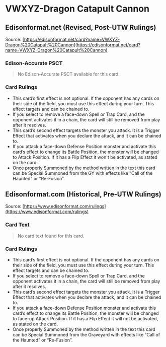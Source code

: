 # VWXYZ-Dragon Catapult Cannon

## Edisonformat.net (Revised, Post-UTW Rulings)

Source: [https://edisonformat.net/card?name=VWXYZ-Dragon%20Catapult%20Cannon](https://edisonformat.net/card?name=VWXYZ-Dragon%20Catapult%20Cannon)

### Edison-Accurate PSCT

> No Edison-Accurate PSCT available for this card.

### Card Rulings

*   This card’s first effect is not optional. If the opponent has any cards on their side of the field, you must use this effect during your turn. This effect targets and can be chained to.
*   If you select to remove a face-down Spell or Trap Card, and the opponent activates it in a chain, the card will still be removed from play after it resolves.
*   This card’s second effect targets the monster you attack. It is a Trigger Effect that activates when you declare the attack, and it can be chained to.
*   If you attack a face-down Defense Position monster and activate this card’s effect to change its Battle Position, the monster will be changed to Attack Position. If it has a Flip Effect it won't be activated, as stated on the card.
*   Once properly Summoned by the method written in the text this card can be Special Summoned from the GY with effects like “Call of the Haunted” or “Re-Fusion”.


## Edisonformat.com (Historical, Pre-UTW Rulings)

Source: [https://www.edisonformat.com/rulings](https://www.edisonformat.com/rulings)

### Card Text

> No card text found for this card.

### Card Rulings

*   This card’s first effect is not optional. If the opponent has any cards on their side of the field, you must use this effect during your turn. This effect targets and can be chained to.
*   If you select to remove a face-down Spell or Trap Card, and the opponent activates it in a chain, the card will still be removed from play after it resolves.
*   This card’s second effect targets the monster you attack. It is a Trigger Effect that activates when you declare the attack, and it can be chained to.
*   If you attack a face-down Defense Position monster and activate this card’s effect to change its Battle Position, the monster will be changed to face-up Attack Position. If it has a Flip Effect it will not be activated, as stated on the card.
*   Once properly Summoned by the method written in the text this card can be Special Summoned from the Graveyard with effects like “Call of the Haunted” or “Re-Fusion”.



